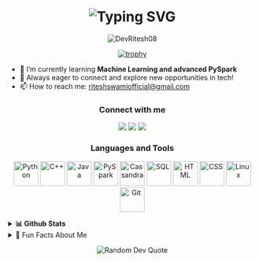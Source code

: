 <h1 align="center">
  <img src="https://readme-typing-svg.demolab.com?font=Fira+Code&pause=1000&color=15C39A&background=FFFFFF00&center=true&vCenter=true&width=435&lines=Hi+%F0%9F%91%8B%2C+I'm+Ritesh+Swami;Aspiring+Data+Scientist;Always+learning+something+new..." alt="Typing SVG" />
</h1>

<p align="center">
  <img src="https://komarev.com/ghpvc/?username=DevRitesh08&label=Profile%20views&color=0e75b6&style=for-the-badge" alt="DevRitesh08" />
</p>

<p align="center">
  <!-- Trophy section is managed by GitHub Actions CI/CD. Do not edit manually. -->
  <!-- TROPHY_SECTION_START -->
  <a href="https://github.com/ryo-ma/github-profile-trophy">
    <img src="https://github-profile-trophy.vercel.app/?username=DevRitesh08&theme=onestar&margin-w=10" alt="trophy" />
  </a>
  <!-- TROPHY_SECTION_END -->
</p>

- 🌱 I’m currently learning **Machine Learning and advanced PySpark**
- 💬 Always eager to connect and explore new opportunities in tech!
- 📫 How to reach me: [riteshswamiofficial@gmail.com](mailto:riteshswamiofficial@gmail.com)

<h3 align="center">Connect with me</h3>
<p align="center">
  <a href="mailto:riteshswamiofficial@gmail.com"><img src="https://img.shields.io/badge/Gmail-D14836?style=for-the-badge&logo=gmail&logoColor=white"></a>
  <a href="https://github.com/DevRitesh08"><img src="https://img.shields.io/badge/GitHub-100000?style=for-the-badge&logo=github&logoColor=white"></a>
  <a href="https://www.linkedin.com/in/ritesh-swami-61ab53309/"><img src="https://img.shields.io/badge/LinkedIn-0077B5?style=for-the-badge&logo=linkedin&logoColor=white"></a>
</p>

<h3 align="center">Languages and Tools</h3>
<p align="center">

  <!-- Python GIF (widely used in READMEs, not official) -->
  <img src="https://media.giphy.com/media/KAq5w47R9rmTuvWOWa/giphy.gif" alt="Python" title="Python" width="50" height="50" />

  <!-- C++ official -->
  <img src="https://cdn.jsdelivr.net/gh/devicons/devicon/icons/cplusplus/cplusplus-original.svg" alt="C++" title="C++" width="50" height="50" />

  <!-- Java official -->
  <img src="https://cdn.jsdelivr.net/gh/devicons/devicon/icons/java/java-original.svg" alt="Java" title="Java" width="50" height="50" />

  <!-- PySpark/Spark official -->
  <img src="https://upload.wikimedia.org/wikipedia/commons/f/f3/Apache_Spark_logo.svg" alt="PySpark" title="PySpark" width="50" height="50" />

  <!-- Cassandra official -->
  <img src="https://cdn.jsdelivr.net/gh/devicons/devicon/icons/cassandra/cassandra-original.svg" alt="Cassandra" title="Cassandra" width="50" height="50" />

  <!-- SQL: MySQL as representative -->
  <img src="https://cdn.jsdelivr.net/gh/devicons/devicon/icons/mysql/mysql-original.svg" alt="SQL" title="SQL" width="50" height="50" />

  <!-- HTML official -->
  <img src="https://cdn.jsdelivr.net/gh/devicons/devicon/icons/html5/html5-original.svg" alt="HTML" title="HTML" width="50" height="50" />

  <!-- CSS official -->
  <img src="https://cdn.jsdelivr.net/gh/devicons/devicon/icons/css3/css3-original.svg" alt="CSS" title="CSS" width="50" height="50" />

  <!-- Linux official -->
  <img src="https://cdn.jsdelivr.net/gh/devicons/devicon/icons/linux/linux-original.svg" alt="Linux" title="Linux" width="50" height="50" />

  <!-- Git official -->
  <img src="https://cdn.jsdelivr.net/gh/devicons/devicon/icons/git/git-original.svg" alt="Git" title="Git" width="50" height="50" />

</p>

<!-- Github Stats Section -->
<details>
  <summary><b>📊 Github Stats</b></summary>
  <p align="center">
    <img src="https://github-readme-stats.vercel.app/api?username=DevRitesh08&show_icons=true&theme=merko" alt="stats"/>
    <img src="https://github-readme-stats.vercel.app/api/top-langs?username=DevRitesh08&layout=compact&theme=merko" alt="langs"/>
    <img src="https://streak-stats.demolab.com?user=DevRitesh08&theme=merko" alt="streak"/>
  </p>
</details>

<details>
<summary>🎉 Fun Facts About Me</summary>

- 📖 I like reading books
- 👨‍💻 Coding is my passion
- 🎬 I'm a movies & web series freak

</details>

<p align="center">
  <img src="https://quotes-github-readme.vercel.app/api?type=horizontal&theme=merko" alt="Random Dev Quote" />
</p>
